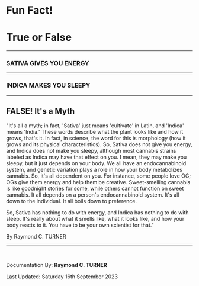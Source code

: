 # Fun Fact! 
# True or False

---

### SATIVA GIVES YOU ENERGY

---

### INDICA MAKES YOU SLEEPY

---

## **FALSE! It's a Myth**

"It's all a myth; in fact, 'Sativa' just means 'cultivate' in Latin, and 'Indica' means 'India.' These words describe what the plant looks like and how it grows, that's it. In fact, in science, the word for this is morphology (how it grows and its physical characteristics). So, Sativa does not give you energy, and Indica does not make you sleepy, although most cannabis strains labeled as Indica may have that effect on you. I mean, they may make you sleepy, but it just depends on your body. We all have an endocannabinoid system, and genetic variation plays a role in how your body metabolizes cannabis. So, it's all dependent on you. For instance, some people love OG; OGs give them energy and help them be creative. Sweet-smelling cannabis is like goodnight stories for some, while others cannot function on sweet cannabis. It all depends on a person's endocannabinoid system. It's all down to the individual. It all boils down to preference.

So, Sativa has nothing to do with energy, and Indica has nothing to do with sleep. It's really about what it smells like, what it looks like, and how your body reacts to it. You have to be your own scientist for that."

By Raymond C. TURNER

---

</br>

Documentation By: **Raymond C. TURNER**

Last Updated: Saturday 16th September 2023